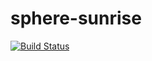 sphere-sunrise
==============

[![Build Status](https://travis-ci.org/sphereio/sphere-sunrise.png?branch=master)](https://travis-ci.org/sphereio/sphere-sunrise)